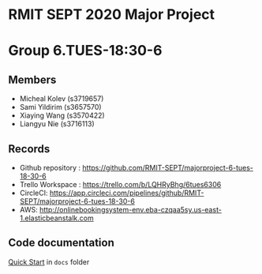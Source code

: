 # RMIT SEPT 2020 Major Project

# Group 6.TUES-18:30-6

## Members
* Micheal Kolev (s3719657)
* Sami Yildirim (s3657570)
* Xiaying Wang (s3570422)
* Liangyu Nie (s3716113)

## Records

* Github repository : https://github.com/RMIT-SEPT/majorproject-6-tues-18-30-6
* Trello Workspace : https://trello.com/b/LQHRyBhg/6tues6306
* CircleCI: https://app.circleci.com/pipelines/github/RMIT-SEPT/majorproject-6-tues-18-30-6
* AWS: http://onlinebookingsystem-env.eba-czqaa5sy.us-east-1.elasticbeanstalk.com
## Code documentation

[Quick Start](/docs/README.md) in `docs` folder
